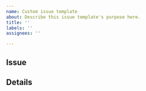 ```yaml
---
name: Custom issue template
about: Describe this issue template's purpose here.
title: ''
labels: ''
assignees: ''

---
```


## Issue


## Details
